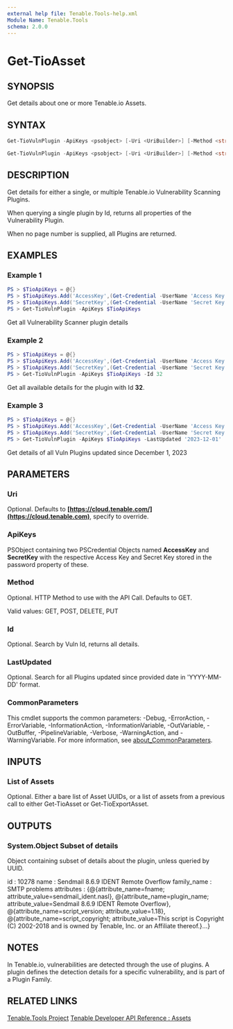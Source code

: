 ```yaml
---
external help file: Tenable.Tools-help.xml
Module Name: Tenable.Tools
schema: 2.0.0
---
```


# Get-TioAsset

## SYNOPSIS

Get details about one or more Tenable.io Assets.

## SYNTAX

```powershell
Get-TioVulnPlugin -ApiKeys <psobject> [-Uri <UriBuilder>] [-Method <string>] [-Size <int>] [-Page <int>] [-LastUpdated <string>] [<CommonParameters>]

Get-TioVulnPlugin -ApiKeys <psobject> [-Uri <UriBuilder>] [-Method <string>] [-Id <string>] [<CommonParameters>]
```

## DESCRIPTION

Get details for either a single, or multiple Tenable.io Vulnerability Scanning Plugins.

When querying a single plugin by Id, returns all properties of the Vulnerability Plugin.

When no page number is supplied, all Plugins are returned.

## EXAMPLES

### Example 1

```powershell
PS > $TioApiKeys = @{}
PS > $TioApiKeys.Add('AccessKey',(Get-Credential -UserName 'Access Key'))
PS > $TioApiKeys.Add('SecretKey',(Get-Credential -UserName 'Secret Key'))
PS > Get-TioVulnPlugin -ApiKeys $TioApiKeys
```

Get all Vulnerability Scanner plugin details

### Example 2

```powershell
PS > $TioApiKeys = @{}
PS > $TioApiKeys.Add('AccessKey',(Get-Credential -UserName 'Access Key'))
PS > $TioApiKeys.Add('SecretKey',(Get-Credential -UserName 'Secret Key'))
PS > Get-TioVulnPlugin -ApiKeys $TioApiKeys -Id 32
```

Get all available details for the plugin with Id **32**.

### Example 3

```powershell
PS > $TioApiKeys = @{}
PS > $TioApiKeys.Add('AccessKey',(Get-Credential -UserName 'Access Key'))
PS > $TioApiKeys.Add('SecretKey',(Get-Credential -UserName 'Secret Key'))
PS > Get-TioVulnPlugin -ApiKeys $TioApiKeys -LastUpdated '2023-12-01'
```

Get details of all Vuln Plugins updated since December 1, 2023

## PARAMETERS

### Uri

Optional. Defaults to **[https://cloud.tenable.com/](https://cloud.tenable.com)**, specify to override.

### ApiKeys

PSObject containing two PSCredential Objects named **AccessKey** and **SecretKey** with the respective Access Key and Secret Key stored in the password property of these.

### Method

Optional. HTTP Method to use with the API Call. Defaults to GET.

Valid values: GET, POST, DELETE, PUT

### Id

Optional. Search by Vuln Id, returns all details.

### LastUpdated

Optional. Search for all Plugins updated since provided date in 'YYYY-MM-DD' format.

### CommonParameters

This cmdlet supports the common parameters: -Debug, -ErrorAction, -ErrorVariable, -InformationAction, -InformationVariable, -OutVariable, -OutBuffer, -PipelineVariable, -Verbose, -WarningAction, and -WarningVariable. For more information, see [about_CommonParameters](http://go.microsoft.com/fwlink/?LinkID=113216).

## INPUTS

### List of Assets

Optional. Either a bare list of Asset UUIDs, or a list of assets from a previous call to either Get-TioAsset or Get-TioExportAsset.

## OUTPUTS

### System.Object Subset of details

Object containing subset of details about the plugin, unless queried by UUID.

id : 10278
name : Sendmail 8.6.9 IDENT Remote Overflow
family_name : SMTP problems
attributes : {@{attribute_name=fname; attribute_value=sendmail_ident.nasl}, @{attribute_name=plugin_name; attribute_value=Sendmail 8.6.9 IDENT Remote Overflow},
              @{attribute_name=script_version; attribute_value=1.18}, @{attribute_name=script_copyright; attribute_value=This script is Copyright (C) 2002-2018
              and is owned by Tenable, Inc. or an Affiliate thereof.}…}

## NOTES

In Tenable.io, vulnerabilities are detected through the use of plugins. A plugin defines the detection details for a specific vulnerability, and is part of a Plugin Family.

## RELATED LINKS

[Tenable.Tools Project](https://github.com/IPSecMSSP/tenable-tools)
[Tenable Developer API Reference : Assets](https://developer.tenable.com/reference/io-plugins-list)
